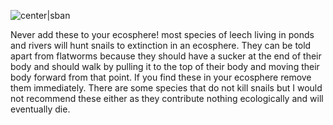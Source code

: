 ![center|sban](7f396be7121206626c06f52e6f7691d2.png)

Never add these to your ecosphere! most species of leech living in ponds and rivers will hunt snails to extinction in an ecosphere. They can be told apart from flatworms because they should have a sucker at the end of their body and should walk by pulling it to the top of their body and moving their body forward from that point. If you find these in your ecosphere remove them immediately. There are some species that do not kill snails but I would not recommend these either as they contribute nothing ecologically and will eventually die.